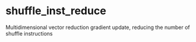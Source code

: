 # shuffle_inst_reduce

Multidimensional vector reduction gradient update, reducing the number of shuffle instructions